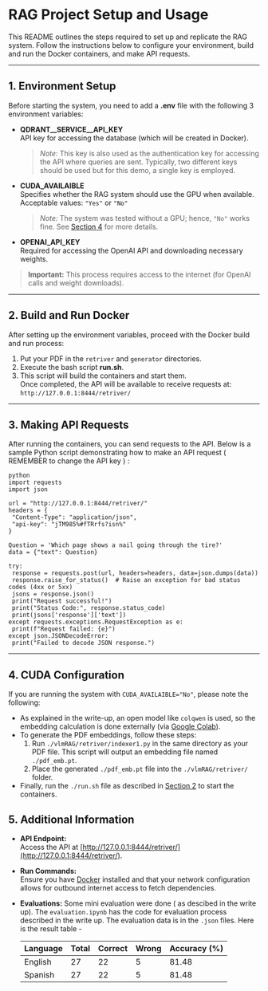 # RAG Project Setup and Usage

This README outlines the steps required to set up and replicate the RAG system. Follow the instructions below to configure your environment, build and run the Docker containers, and make API requests.

---

## 1. Environment Setup

Before starting the system, you need to add a **.env** file with the following 3 environment variables:

- **QDRANT__SERVICE__API_KEY**  
  API key for accessing the database (which will be created in Docker).  
  > *Note:* This key is also used as the authentication key for accessing the API where queries are sent. Typically, two different keys should be used but for this demo, a single key is employed.

- **CUDA_AVAILAIBLE**  
  Specifies whether the RAG system should use the GPU when available.  
  Acceptable values: `"Yes"` or `"No"`  
  > *Note:* The system was tested without a GPU; hence, `"No"` works fine. See [Section 4](#4-cuda-configuration) for more details.

- **OPENAI_API_KEY**  
  Required for accessing the OpenAI API and downloading necessary weights.

> **Important:** This process requires access to the internet (for OpenAI calls and weight downloads).

---

## 2. Build and Run Docker

After setting up the environment variables, proceed with the Docker build and run process:

1. Put your PDF in the `retriver` and `generator` directories. 
2. Execute the bash script **run.sh**.
3. This script will build the containers and start them.  
   Once completed, the API will be available to receive requests at:
    `http://127.0.0.1:8444/retriver/`

---

## 3. Making API Requests

After running the containers, you can send requests to the API. Below is a sample Python script demonstrating how to make an API request ( REMEMBER to change the API key ) :

```
python
import requests
import json

url = "http://127.0.0.1:8444/retriver/"
headers = {
 "Content-Type": "application/json",
 "api-key": "jTM985%#fTRrfs?isn%"
}

Question = 'Which page shows a nail going through the tire?'
data = {"text": Question}

try:
 response = requests.post(url, headers=headers, data=json.dumps(data))
 response.raise_for_status()  # Raise an exception for bad status codes (4xx or 5xx)
 jsons = response.json()
 print("Request successful!")
 print("Status Code:", response.status_code)
 print(jsons['response']['text'])
except requests.exceptions.RequestException as e:
 print(f"Request failed: {e}")
except json.JSONDecodeError:
 print("Failed to decode JSON response.")
 ```

---  

## 4. CUDA Configuration

If you are running the system with `CUDA_AVAILAIBLE="No"`, please note the following:

- As explained in the write-up, an open model like `colqwen` is used, so the embedding calculation is done externally (via [Google Colab](https://colab.research.google.com/)).
- To generate the PDF embeddings, follow these steps:
  1. Run `./vlmRAG/retriver/indexer1.py` in the same directory as your PDF file. This script will output an embedding file named `./pdf_emb.pt`.
  2. Place the generated `./pdf_emb.pt` file into the `./vlmRAG/retriver/` folder.
- Finally, run the `./run.sh` file as described in [Section 2](#2-build-and-run-docker) to start the containers.

## 5. Additional Information

- **API Endpoint:**  
  Access the API at [http://127.0.0.1:8444/retriver/](http://127.0.0.1:8444/retriver/).

- **Run Commands:**  
  Ensure you have [Docker](https://www.docker.com/) installed and that your network configuration allows for outbound internet access to fetch dependencies.
- **Evaluations:** 
  Some mini evaluation were done ( as descibed in the write up). The `evaluation.ipynb` has the code for evaluation process described in the write up. The evaluation data is in the `.json` files. Here is the result table -

  | Language | Total | Correct | Wrong | Accuracy (%) |
  |----------|-------|---------|-------|--------------|
  | English  | 27    | 22      | 5     | 81.48        |
  | Spanish  | 27    | 22      | 5     | 81.48        |

